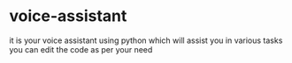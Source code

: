 # voice-assistant
it is your voice assistant using python which will assist you in various tasks
you can edit the code as per your need
